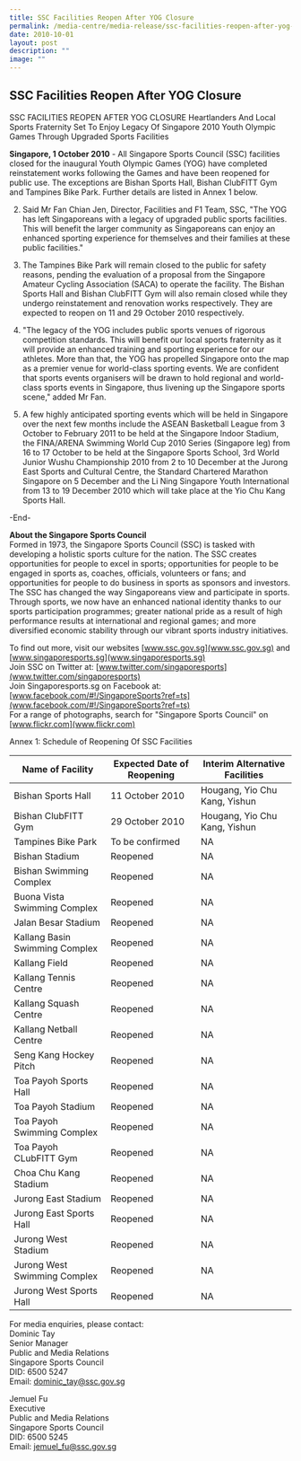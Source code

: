 ```yaml
---
title: SSC Facilities Reopen After YOG Closure
permalink: /media-centre/media-release/ssc-facilities-reopen-after-yog-closure/
date: 2010-10-01
layout: post
description: ""
image: ""
---
```

## **SSC Facilities Reopen After YOG Closure**

SSC FACILITIES REOPEN AFTER YOG CLOSURE
Heartlanders And Local Sports Fraternity Set To Enjoy Legacy Of Singapore 2010 Youth Olympic Games Through Upgraded Sports Facilities

**Singapore, 1 October 2010** - All Singapore Sports Council (SSC) facilities closed for the inaugural Youth Olympic Games (YOG) have completed reinstatement works following the Games and have been reopened for public use. The exceptions are Bishan Sports Hall, Bishan ClubFITT Gym and Tampines Bike Park. Further details are listed in Annex 1 below.

2. Said Mr Fan Chian Jen, Director, Facilities and F1 Team, SSC, "The YOG has left Singaporeans with a legacy of upgraded public sports facilities. This will benefit the larger community as Singaporeans can enjoy an enhanced sporting experience for themselves and their families at these public facilities."

3. The Tampines Bike Park will remain closed to the public for safety reasons, pending the evaluation of a proposal from the Singapore Amateur Cycling Association (SACA) to operate the facility. The Bishan Sports Hall and Bishan ClubFITT Gym will also remain closed while they undergo reinstatement and renovation works respectively. They are expected to reopen on 11 and 29 October 2010 respectively.

4. "The legacy of the YOG includes public sports venues of rigorous competition standards. This will benefit our local sports fraternity as it will provide an enhanced training and sporting experience for our athletes. More than that, the YOG has propelled Singapore onto the map as a premier venue for world-class sporting events. We are confident that sports events organisers will be drawn to hold regional and world-class sports events in Singapore, thus livening up the Singapore sports scene," added Mr Fan.

5. A few highly anticipated sporting events which will be held in Singapore over the next few months include the ASEAN Basketball League from 3 October to February 2011 to be held at the Singapore Indoor Stadium, the FINA/ARENA Swimming World Cup 2010 Series (Singapore leg) from 16 to 17 October to be held at the Singapore Sports School, 3rd World Junior Wushu Championship 2010 from 2 to 10 December at the Jurong East Sports and Cultural Centre, the Standard Chartered Marathon Singapore on 5 December and the Li Ning Singapore Youth International from 13 to 19 December 2010 which will take place at the Yio Chu Kang Sports Hall.

-End-

**About the Singapore Sports Council**
<br>
Formed in 1973, the Singapore Sports Council (SSC) is tasked with developing a holistic sports culture for the nation. The SSC creates opportunities for people to excel in sports; opportunities for people to be engaged in sports as, coaches, officials, volunteers or fans; and opportunities for people to do business in sports as sponsors and investors. The SSC has changed the way Singaporeans view and participate in sports. Through sports, we now have an enhanced national identity thanks to our sports participation programmes; greater national pride as a result of high performance results at international and regional games; and more diversified economic stability through our vibrant sports industry initiatives.

To find out more, visit our websites [www.ssc.gov.sg](www.ssc.gov.sg) and [www.singaporesports.sg](www.singaporesports.sg)
<br>
Join SSC on Twitter at: [www.twitter.com/singaporesports](www.twitter.com/singaporesports)
<br>
Join Singaporesports.sg on Facebook at: [www.facebook.com/#!/SingaporeSports?ref=ts](www.facebook.com/#!/SingaporeSports?ref=ts)
<br>
For a range of photographs, search for "Singapore Sports Council" on [www.flickr.com](www.flickr.com)

Annex 1: Schedule of Reopening Of SSC Facilities



| Name of Facility | Expected Date of Reopening | Interim Alternative Facilities 
| -------- | -------- | -------- |
| Bishan Sports Hall | 11 October 2010 | Hougang, Yio Chu Kang, Yishun
| Bishan ClubFITT Gym| 29 October 2010 | Hougang, Yio Chu Kang, Yishun
| Tampines Bike Park | To be confirmed | NA
| Bishan Stadium | Reopened | NA
| Bishan Swimming Complex | Reopened | NA
| Buona Vista Swimming Complex | Reopened | NA
| Jalan Besar Stadium | Reopened | NA
| Kallang Basin Swimming Complex| Reopened | NA
| Kallang Field| Reopened | NA
| Kallang Tennis Centre| Reopened | NA
| Kallang Squash Centre| Reopened | NA
| Kallang Netball Centre| Reopened | NA
| Seng Kang Hockey Pitch| Reopened | NA
| Toa Payoh Sports Hall| Reopened | NA
| Toa Payoh Stadium| Reopened | NA
| Toa Payoh Swimming Complex| Reopened | NA
| Toa Payoh CLubFITT Gym| Reopened | NA
| Choa Chu Kang Stadium| Reopened | NA
| Jurong East Stadium| Reopened | NA
| Jurong East Sports Hall| Reopened | NA
| Jurong West Stadium| Reopened | NA
| Jurong West Swimming Complex| Reopened | NA
| Jurong West Sports Hall| Reopened | NA

 

For media enquiries, please contact:
<br>Dominic Tay
<br>Senior Manager
<br>Public and Media Relations
<br>Singapore Sports Council
<br>DID: 6500 5247
<br>Email: dominic_tay@ssc.gov.sg
	
Jemuel Fu
<br>Executive
<br>Public and Media Relations
<br>Singapore Sports Council
<br>DID: 6500 5245
<br>Email: jemuel_fu@ssc.gov.sg